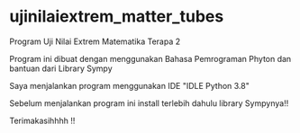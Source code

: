 # ujinilaiextrem_matter_tubes
Program Uji Nilai Extrem Matematika Terapa 2

Program ini dibuat dengan menggunakan Bahasa Pemrograman Phyton
dan bantuan dari Library Sympy

Saya menjalankan program menggunakan IDE "IDLE Python 3.8"

Sebelum menjalankan program ini install terlebih dahulu library Sympynya!!

Terimakasihhhh !!
